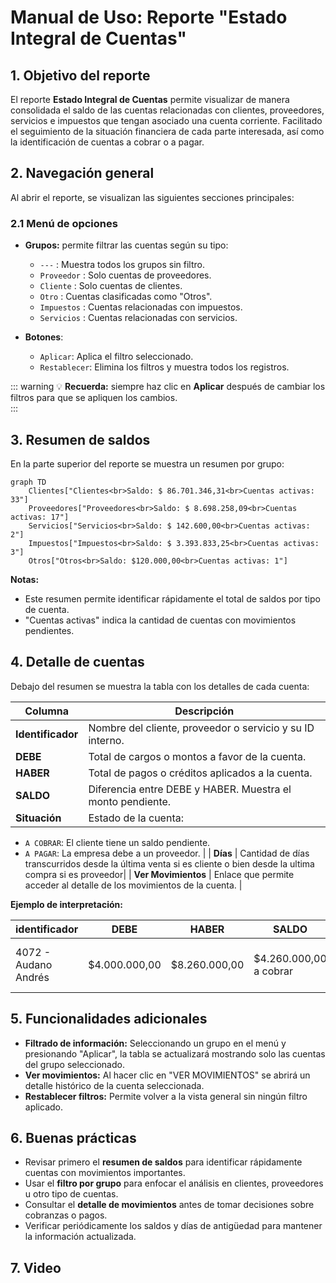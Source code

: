 # Manual de Uso: Reporte "Estado Integral de Cuentas"

## 1. Objetivo del reporte

El reporte **Estado Integral de Cuentas** permite visualizar de manera consolidada el saldo de las cuentas relacionadas con clientes, proveedores, servicios e impuestos que tengan asociado una cuenta corriente. Facilitado el seguimiento de la situación financiera de cada parte interesada, así como la identificación de cuentas a cobrar o a pagar.

## 2. Navegación general

Al abrir el reporte, se visualizan las siguientes secciones principales:

### 2.1 Menú de opciones

- **Grupos:** permite filtrar las cuentas según su tipo:

  - `---` : Muestra todos los grupos sin filtro.
  - `Proveedor` : Solo cuentas de proveedores.
  - `Cliente` : Solo cuentas de clientes.
  - `Otro` : Cuentas clasificadas como "Otros".
  - `Impuestos` : Cuentas relacionadas con impuestos.
  - `Servicios` : Cuentas relacionadas con servicios.

- **Botones**:

  - `Aplicar`: Aplica el filtro seleccionado.
  - `Restablecer`: Elimina los filtros y muestra todos los registros.

::: warning
:bulb: **Recuerda:** siempre haz clic en **Aplicar** después de cambiar los filtros para que se apliquen los cambios.  
:::

## 3. Resumen de saldos

En la parte superior del reporte se muestra un resumen por grupo:

```mermaid
graph TD
    Clientes["Clientes<br>Saldo: $ 86.701.346,31<br>Cuentas activas: 33"]
    Proveedores["Proveedores<br>Saldo: $ 8.698.258,09<br>Cuentas activas: 17"]
    Servicios["Servicios<br>Saldo: $ 142.600,00<br>Cuentas activas: 2"]
    Impuestos["Impuestos<br>Saldo: $ 3.393.833,25<br>Cuentas activas: 3"]
    Otros["Otros<br>Saldo: $120.000,00<br>Cuentas activas: 1"]
```

**Notas:**

- Este resumen permite identificar rápidamente el total de saldos por tipo de cuenta.
- "Cuentas activas" indica la cantidad de cuentas con movimientos pendientes.

## 4. Detalle de cuentas

Debajo del resumen se muestra la tabla con los detalles de cada cuenta:

| Columna           | Descripción                                                |
| ----------------- | ---------------------------------------------------------- |
| **Identificador** | Nombre del cliente, proveedor o servicio y su ID interno.  |
| **DEBE**          | Total de cargos o montos a favor de la cuenta.             |
| **HABER**         | Total de pagos o créditos aplicados a la cuenta.           |
| **SALDO**         | Diferencia entre DEBE y HABER. Muestra el monto pendiente. |
| **Situación**     | Estado de la cuenta:                                       |

- `A COBRAR`: El cliente tiene un saldo pendiente.
- `A PAGAR`: La empresa debe a un proveedor. |
  | **Días** | Cantidad de días transcurridos desde la última venta si es cliente o bien desde la ultima compra si es proveedor|
  | **Ver Movimientos** | Enlace que permite acceder al detalle de los movimientos de la cuenta. |

**Ejemplo de interpretación:**

| identificador        | DEBE          | HABER         | SALDO                  | Días                                 |
| -------------------- | ------------- | ------------- | ---------------------- | ------------------------------------ |
| 4072 - Audano Andrés | $4.000.000,00 | $8.260.000,00 | $4.260.000,00 a cobrar | 2 (desde la última venta registrada) |

## 5. Funcionalidades adicionales

- **Filtrado de información:** Seleccionando un grupo en el menú y presionando "Aplicar", la tabla se actualizará mostrando solo las cuentas del grupo seleccionado.
- **Ver movimientos:** Al hacer clic en "VER MOVIMIENTOS" se abrirá un detalle histórico de la cuenta seleccionada.
- **Restablecer filtros:** Permite volver a la vista general sin ningún filtro aplicado.

## 6. Buenas prácticas

- Revisar primero el **resumen de saldos** para identificar rápidamente cuentas con movimientos importantes.
- Usar el **filtro por grupo** para enfocar el análisis en clientes, proveedores u otro tipo de cuentas.
- Consultar el **detalle de movimientos** antes de tomar decisiones sobre cobranzas o pagos.
- Verificar periódicamente los saldos y días de antigüedad para mantener la información actualizada.

## 7. Video

<ClientOnly>
  <lite-youtube 
    videoid="i02fYNrmM10" 
    videotitle="Estado integral de cuentas corrientes"
  />
</ClientOnly>
